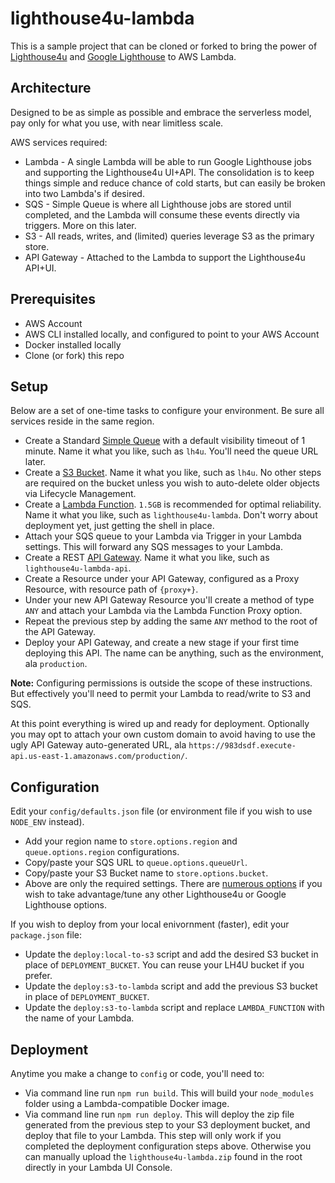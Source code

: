 # lighthouse4u-lambda

This is a sample project that can be cloned or forked to bring the power of
[Lighthouse4u](https://github.com/godaddy/lighthouse4u) and
[Google Lighthouse](https://github.com/GoogleChrome/lighthouse) to AWS Lambda.


## Architecture

Designed to be as simple as possible and embrace the serverless model, pay only for what you use, with near limitless scale.

AWS services required:

* Lambda - A single Lambda will be able to run Google Lighthouse jobs and supporting the Lighthouse4u
  UI+API. The consolidation is to keep things simple and reduce chance of cold starts, but can
  easily be broken into two Lambda's if desired.
* SQS - Simple Queue is where all Lighthouse jobs are stored until completed, and the Lambda
  will consume these events directly via triggers. More on this later.
* S3 - All reads, writes, and (limited) queries leverage S3 as the primary store.
* API Gateway - Attached to the Lambda to support the Lighthouse4u API+UI.


## Prerequisites

* AWS Account
* AWS CLI installed locally, and configured to point to your AWS Account
* Docker installed locally
* Clone (or fork) this repo


## Setup

Below are a set of one-time tasks to configure your environment. Be sure all services reside in the same
region.

* Create a Standard [Simple Queue](https://console.aws.amazon.com/sqs/home) with a default
  visibility timeout of 1 minute. Name it what you like, such as `lh4u`. You'll need the queue URL later.
* Create a [S3 Bucket](https://s3.console.aws.amazon.com/s3/home). Name it what you like, such as `lh4u`.
  No other steps are required on the bucket unless you wish to auto-delete older objects via
  Lifecycle Management.
* Create a [Lambda Function](https://console.aws.amazon.com/lambda/home). `1.5GB` is recommended for optimal
  reliability. Name it what you like, such as
  `lighthouse4u-lambda`. Don't worry about deployment yet, just getting the shell in place.
* Attach your SQS queue to your Lambda via Trigger in your Lambda settings. This will forward any SQS
  messages to your Lambda.
* Create a REST [API Gateway](https://console.aws.amazon.com/apigateway/home). Name it what you like, such as
  `lighthouse4u-lambda-api`.
* Create a Resource under your API Gateway, configured as a Proxy Resource, with resource path of `{proxy+}`.
* Under your new API Gateway Resource you'll create a method of type `ANY` and attach your Lambda via
  the Lambda Function Proxy option.
* Repeat the previous step by adding the same `ANY` method to the root of the API Gateway.
* Deploy your API Gateway, and create a new stage if your first time deploying this API. The name can be
  anything, such as the environment, ala `production`.

**Note:** Configuring permissions is outside the scope of these instructions. But effectively you'll need
to permit your Lambda to read/write to S3 and SQS.

At this point everything is wired up and ready for deployment. Optionally you may opt to attach your own
custom domain to avoid having to use the ugly API Gateway auto-generated URL, ala
`https://983dsdf.execute-api.us-east-1.amazonaws.com/production/`.


## Configuration

Edit your `config/defaults.json` file (or environment file if you wish to use `NODE_ENV` instead).

* Add your region name to `store.options.region` and `queue.options.region` configurations.
* Copy/paste your SQS URL to `queue.options.queueUrl`.
* Copy/paste your S3 Bucket name to `store.options.bucket`.
* Above are only the required settings. There are
  [numerous options](https://github.com/godaddy/lighthouse4u#configuration-options) if you wish
  to take advantage/tune any other Lighthouse4u or Google Lighthouse options.

If you wish to deploy from your local enivornment (faster), edit your `package.json` file:

* Update the `deploy:local-to-s3` script and add the desired S3 bucket in place of `DEPLOYMENT_BUCKET`.
  You can reuse your LH4U bucket if you prefer.
* Update the `deploy:s3-to-lambda` script and add the previous S3 bucket in place of `DEPLOYMENT_BUCKET`.
* Update the `deploy:s3-to-lambda` script and replace `LAMBDA_FUNCTION` with the name of your Lambda.


## Deployment

Anytime you make a change to `config` or code, you'll need to:

* Via command line run `npm run build`. This will build your `node_modules` folder using a
  Lambda-compatible Docker image.
* Via command line run `npm run deploy`. This will deploy the zip file generated from the
  previous step to your S3 deployment bucket, and deploy that file to your Lambda. This step
  will only work if you completed the deployment configuration steps above. Otherwise you
  can manually upload the `lighthouse4u-lambda.zip` found in the root directly in your Lambda
  UI Console.
